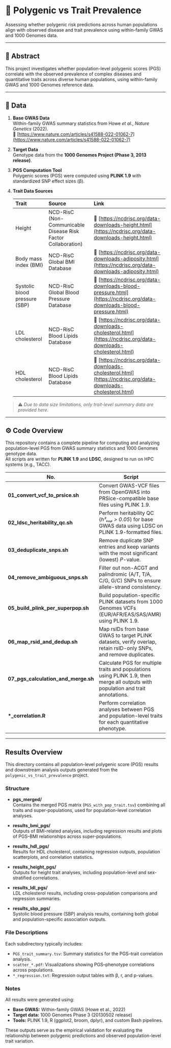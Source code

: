 # 🧬 Polygenic vs Trait Prevalence

Assessing whether polygenic risk predictions across human populations align with observed disease and trait prevalence using within-family GWAS and 1000 Genomes data.

---

## 📄 Abstract
This project investigates whether population-level polygenic scores (PGS) correlate with the observed prevalence of complex diseases and quantitative traits across diverse human populations, using within-family GWAS and 1000 Genomes reference data.

---
## 📄 Data

1. **Base GWAS Data**  
   Within-family GWAS summary statistics from Howe *et al.*, *Nature Genetics* (2022).  
   🔗 [https://www.nature.com/articles/s41588-022-01062-7](https://www.nature.com/articles/s41588-022-01062-7)

2. **Target Data**  
   Genotype data from the **1000 Genomes Project (Phase 3, 2013 release)**.

3. **PGS Computation Tool**  
   Polygenic scores (PGS) were computed using **PLINK 1.9** with standardized SNP effect sizes (β).

4. **Trait Data Sources**

   | Trait | Source | Link |
   |:------|:--------|:-----|
   | Height | NCD-RisC (Non-Communicable Disease Risk Factor Collaboration) | 🔗 [https://ncdrisc.org/data-downloads-height.html](https://ncdrisc.org/data-downloads-height.html) |
   | Body mass index (BMI) | NCD-RisC Global BMI Database | 🔗 [https://ncdrisc.org/data-downloads-adiposity.html](https://ncdrisc.org/data-downloads-adiposity.html) |
   | Systolic blood pressure (SBP) | NCD-RisC Global Blood Pressure Database | 🔗 [https://ncdrisc.org/data-downloads-blood-pressure.html](https://ncdrisc.org/data-downloads-blood-pressure.html) |
   | LDL cholesterol | NCD-RisC Blood Lipids Database | 🔗 [https://ncdrisc.org/data-downloads-cholesterol.html](https://ncdrisc.org/data-downloads-cholesterol.html) |
   | HDL cholesterol | NCD-RisC Blood Lipids Database | 🔗 [https://ncdrisc.org/data-downloads-cholesterol.html](https://ncdrisc.org/data-downloads-cholesterol.html) |

> ⚠️ *Due to data size limitations, only trait-level summary data are provided here.*

---

## ⚙️ Code Overview
This repository contains a complete pipeline for computing and analyzing population-level PGS from GWAS summary statistics and 1000 Genomes genotype data.  
All scripts are written for **PLINK 1.9** and **LDSC**, designed to run on HPC systems (e.g., TACC).

| No. | Script |
|-----|---------|
| **01_convert_vcf_to_prsice.sh** | Convert GWAS-VCF files from OpenGWAS into PRSice-compatible base files using PLINK 1.9. |
| **02_ldsc_heritability_qc.sh** | Perform heritability QC (*h²ₛₙₚ > 0.05*) for base GWAS data using LDSC on PLINK 1.9-formatted files. |
| **03_deduplicate_snps.sh** | Remove duplicate SNP entries and keep variants with the most significant (lowest) *P*-value. |
| **04_remove_ambiguous_snps.sh** | Filter out non-ACGT and palindromic (A/T, T/A, C/G, G/C) SNPs to ensure allele-strand consistency. |
| **05_build_plink_per_superpop.sh** | Build population-specific PLINK datasets from 1000 Genomes VCFs (EUR/AFR/EAS/SAS/AMR) using PLINK 1.9. |
| **06_map_rsid_and_dedup.sh** | Map rsIDs from base GWAS to target PLINK datasets, verify overlap, retain rsID-only SNPs, and remove duplicates. |
| **07_pgs_calculation_and_merge.sh** | Calculate PGS for multiple traits and populations using PLINK 1.9, then merge all outputs with population and trait annotations. |
| **\*_correlation.R** | Perform correlation analyses between PGS and population-level traits for each quantitative phenotype. |

---

## Results Overview

This directory contains all population-level polygenic score (PGS) results and downstream analysis outputs generated from the `polygenic_vs_trait_prevalence` project.

### Structure

- **pgs_merged/**  
  Contains the merged PGS matrix (`PGS_with_pop_trait.tsv`) combining all traits and super-populations, used for population-level correlation analyses.

- **results_bmi_pgs/**  
  Outputs of BMI-related analyses, including regression results and plots of PGS–BMI relationships across super-populations.

- **results_hdl_pgs/**  
  Results for HDL cholesterol, containing regression outputs, population scatterplots, and correlation statistics.

- **results_height_pgs/**  
  Outputs for height trait analyses, including population-level and sex-stratified correlations.

- **results_ldl_pgs/**  
  LDL cholesterol results, including cross-population comparisons and regression summaries.

- **results_sbp_pgs/**  
  Systolic blood pressure (SBP) analysis results, containing both global and population-specific association outputs.

### File Descriptions

Each subdirectory typically includes:
- `PGS_trait_summary.tsv`: Summary statistics for the PGS–trait correlation analysis.  
- `scatter_*.pdf`: Visualizations showing PGS–phenotype correlations across populations.  
- `*_regression.txt`: Regression output tables with β, r, and p-values.  

### Notes
All results were generated using:
- **Base GWAS:** Within-family GWAS (Howe et al., 2022)  
- **Target data:** 1000 Genomes Phase 3 (20130502 release)  
- **Tools:** PLINK 1.9, R (ggplot2, broom, dplyr), and custom Bash pipelines.

These outputs serve as the empirical validation for evaluating the relationship between polygenic predictions and observed population-level trait variation.

